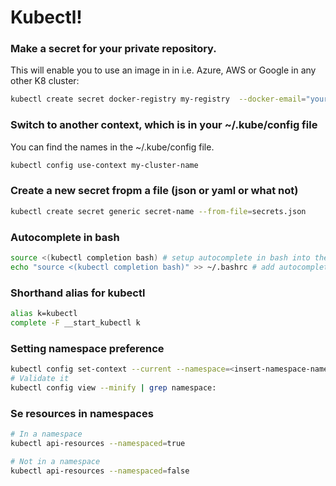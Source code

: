 # Kubectl!
### Make a secret for your private repository.
This will enable you to use an image in in i.e. Azure, AWS or Google in any other K8 cluster:

```bash
kubectl create secret docker-registry my-registry  --docker-email="your@email" --docker-username="your registry username" --docker-server="your registry server address" --docker-password="your registry password"
```
### Switch to another context, which is in your ~/.kube/config file
You can find the names in the ~/.kube/config file. 
```bash
kubectl config use-context my-cluster-name
```
### Create a new secret fropm a file (json or yaml or what not)
```bash
kubectl create secret generic secret-name --from-file=secrets.json
```
### Autocomplete in bash
```bash
source <(kubectl completion bash) # setup autocomplete in bash into the current shell, bash-completion package should be installed first.
echo "source <(kubectl completion bash)" >> ~/.bashrc # add autocomplete permanently to your bash shell.
```
### Shorthand alias for kubectl
```bash
alias k=kubectl
complete -F __start_kubectl k
```
### Setting namespace preference
```bash
kubectl config set-context --current --namespace=<insert-namespace-name-here>
# Validate it
kubectl config view --minify | grep namespace:
```
### Se resources in namespaces
```bash
# In a namespace
kubectl api-resources --namespaced=true

# Not in a namespace
kubectl api-resources --namespaced=false
```
